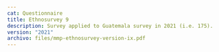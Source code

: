 ```yaml
---
cat: Questionnaire
title: Ethnosurvey 9
description: Survey applied to Guatemala survey in 2021 (i.e. 175).
version: "2021"
archivo: files/mmp-ethnosurvey-version-ix.pdf
---
```

